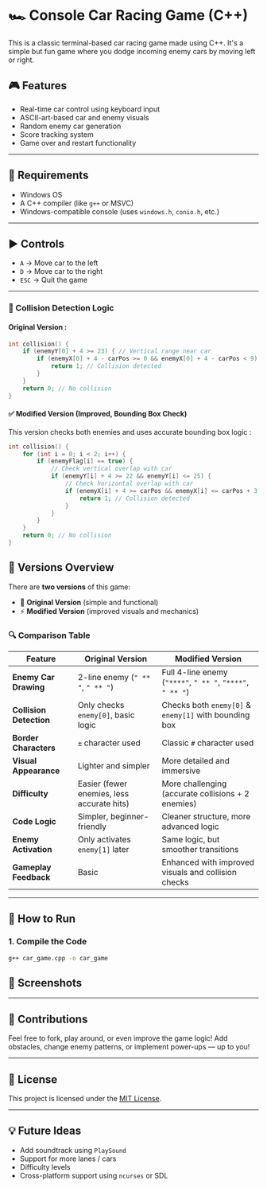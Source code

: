 # 🏎️ Console Car Racing Game (C++)

This is a classic terminal-based car racing game made using C++. It's a simple but fun game where you dodge incoming enemy cars by moving left or right.

## 🎮 Features

- Real-time car control using keyboard input
- ASCII-art-based car and enemy visuals
- Random enemy car generation
- Score tracking system
- Game over and restart functionality

---

## 🔧 Requirements

- Windows OS
- A C++ compiler (like `g++` or MSVC)
- Windows-compatible console (uses `windows.h`, `conio.h`, etc.)

---

## ▶️ Controls

- `A` → Move car to the left  
- `D` → Move car to the right  
- `ESC` → Quit the game

---
### 🧠 Collision Detection Logic

#### Original Version :

```cpp
int collision() {
    if (enemyY[0] + 4 >= 23) { // Vertical range near car
        if (enemyX[0] + 4 - carPos >= 0 && enemyX[0] + 4 - carPos < 9) {
            return 1; // Collision detected
        }
    }
    return 0; // No collision
}
```

#### ✅ Modified Version (Improved, Bounding Box Check)

This version checks both enemies and uses accurate bounding box logic :

```cpp
int collision() {
    for (int i = 0; i < 2; i++) {
        if (enemyFlag[i] == true) {
            // Check vertical overlap with car
            if (enemyY[i] + 4 >= 22 && enemyY[i] <= 25) {
                // Check horizontal overlap with car
                if (enemyX[i] + 4 >= carPos && enemyX[i] <= carPos + 3) {
                    return 1; // Collision detected
                }
            }
        }
    }
    return 0; // No collision
}

```


## 🔄 Versions Overview

There are **two versions** of this game:  
- 🎯 **Original Version** (simple and functional)  
- ⚡ **Modified Version** (improved visuals and mechanics)

### 🔍 Comparison Table

| Feature                     | Original Version                          | Modified Version                          |
|----------------------------|--------------------------------------------|--------------------------------------------|
| **Enemy Car Drawing**      | 2-line enemy (`" ** "`, `" ** "`)         | Full 4-line enemy (`"****"`, `" ** "`, `"****"`, `" ** "`) |
| **Collision Detection**    | Only checks `enemy[0]`, basic logic        | Checks both `enemy[0]` & `enemy[1]` with bounding box |
| **Border Characters**      | `±` character used                        | Classic `#` character used                 |
| **Visual Appearance**      | Lighter and simpler                       | More detailed and immersive                |
| **Difficulty**             | Easier (fewer enemies, less accurate hits)| More challenging (accurate collisions + 2 enemies) |
| **Code Logic**             | Simpler, beginner-friendly                | Cleaner structure, more advanced logic     |
| **Enemy Activation**       | Only activates `enemy[1]` later           | Same logic, but smoother transitions       |
| **Gameplay Feedback**      | Basic                                    | Enhanced with improved visuals and collision checks |

---

## 🚀 How to Run

### 1. Compile the Code

```bash
g++ car_game.cpp -o car_game
```

## 📸 Screenshots



---

## 🤝 Contributions

Feel free to fork, play around, or even improve the game logic! Add obstacles, change enemy patterns, or implement power-ups — up to you!

---

## 📄 License

This project is licensed under the [MIT License](LICENSE).

---

## 💡 Future Ideas

- Add soundtrack using `PlaySound`
- Support for more lanes / cars
- Difficulty levels
- Cross-platform support using `ncurses` or SDL

